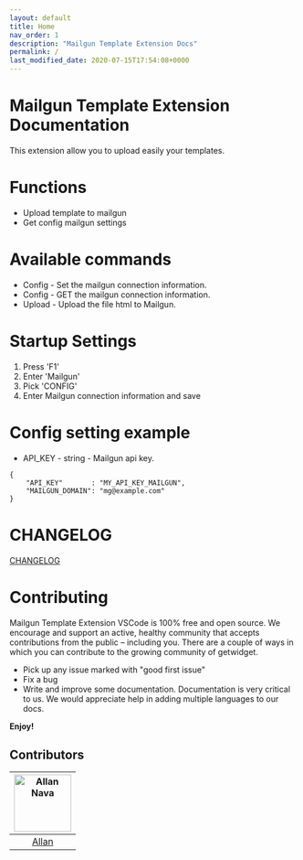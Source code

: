 ```yaml
---
layout: default
title: Home
nav_order: 1
description: "Mailgun Template Extension Docs"
permalink: /
last_modified_date: 2020-07-15T17:54:08+0000
---
```



# Mailgun Template Extension Documentation


This extension allow you to upload easily your templates.

# Functions
- Upload template to mailgun 
- Get config mailgun settings

# Available commands
- Config - Set the mailgun connection information.
- Config - GET the mailgun connection information.
- Upload - Upload the file html to Mailgun.

# Startup Settings
1. Press 'F1'
2. Enter 'Mailgun'
3. Pick 'CONFIG'
4. Enter Mailgun connection information and save

# Config setting example

* API_KEY - string - Mailgun api key.

```
{
    "API_KEY"       : "MY_API_KEY_MAILGUN",
    "MAILGUN_DOMAIN": "mg@example.com"
}
```

# CHANGELOG 

[CHANGELOG](https://github.com/Allan-Nava/Mailgun-Template-Extension-VSCode/blob/master/CHANGELOG.md)


# Contributing

Mailgun Template Extension VSCode is 100% free and open source. We encourage and support an active, healthy community that accepts contributions from the public – including you. There are a couple of ways in which you can contribute to the growing community of getwidget.

- Pick up any issue marked with "good first issue"
- Fix a bug
- Write and improve some documentation. Documentation is very critical to us. We would appreciate help in adding multiple languages to our docs.

**Enjoy!**


## Contributors

[<img alt="Allan Nava" src="https://avatars0.githubusercontent.com/u/22498435?s=460&u=f715d7ae5a09d3ddaf1c278886ec86e59e86ed64&v=4" width="100">](https://github.com/Allan-Nava) |
:---:|
[Allan](https://github.com/Allan-Nava)|